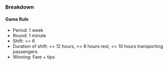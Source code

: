 ### Breakdown
#### Game Rule 
* Period: 1 week
* Round: 1 minute
* Shift: <= 6
* Duration of shift: <= 12 hours, >= 8 hours rest, <= 10 hours transporting passengers.
* Winning: Fare + tips 

